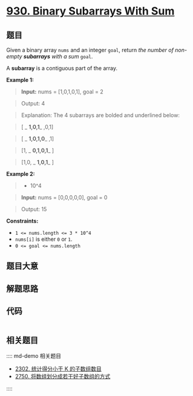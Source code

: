 # [930. Binary Subarrays With Sum](https://leetcode.com/problems/binary-subarrays-with-sum/)

## 题目

Given a binary array `nums` and an integer `goal`, return _the number of non-
empty **subarrays** with a sum_ `goal`.

A **subarray** is a contiguous part of the array.

**Example 1:**

>

> **Input:** nums = [1,0,1,0,1], goal = 2

> Output: 4

> Explanation: The 4 subarrays are bolded and underlined below:

> [ _ **1,0,1**_ ,0,1]

> [ _ **1,0,1,0**_ ,1]

> [1, _ **0,1,0,1**_ ]

> [1,0, _ **1,0,1**_ ]

**Example 2:**

> - 10^4

> **Input:** nums = [0,0,0,0,0], goal = 0

> Output: 15

**Constraints:**

- `1 <= nums.length <= 3 * 10^4`
- `nums[i]` is either `0` or `1`.
- `0 <= goal <= nums.length`

## 题目大意

## 解题思路

## 代码

```javascript

```

## 相关题目

:::: md-demo 相关题目

- [2302. 统计得分小于 K 的子数组数目](https://leetcode.com/problems/count-subarrays-with-score-less-than-k)
- [2750. 将数组划分成若干好子数组的方式](https://leetcode.com/problems/ways-to-split-array-into-good-subarrays)

::::
